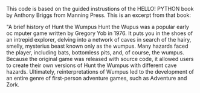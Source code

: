 This code is based on the guided instrustions of the HELLO! PYTHON book by Anthony Briggs from Manning Press.  This is an
excerpt from that book:

"A brief history of Hunt the Wumpus
Hunt the Wupus was a popular early oc mputer game written by Gregory Yob in 1976.  It puts you in the shoes of an intrepid
explorer, delving into a network of caves in search of the hairy, smelly, mysterius beast known only as the wumpus.  Many
hazards faced the player, including bats, bottomless pits, and, of course, the wumpus.  Because the original game was 
released with source code, it allowed users to create their own versions of Hunt the Wumpus with different cave hazards.
Ultimately, reinterpretations of Wumpus led to the development of an entire genre of first-person adventure games, such as
Adventure and Zork.
